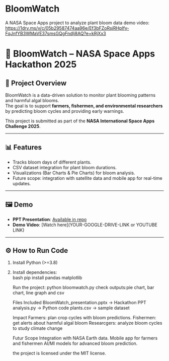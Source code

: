 # BloomWatch
A NASA Space Apps project to analyze plant bloom data
demo video:
https://1drv.ms/v/c/05b29587474aa96e/Ef3bFZoRsjRHpIfy-FqJnfYB3WMaVE37smsGQgFndlj8AQ?e=kRjXx3

# 🌸 BloomWatch – NASA Space Apps Hackathon 2025

## 🚀 Project Overview
BloomWatch is a data-driven solution to monitor plant blooming patterns and harmful algal blooms.  
The goal is to support **farmers, fishermen, and environmental researchers** by predicting bloom cycles and providing early warnings.  

This project is submitted as part of the **NASA International Space Apps Challenge 2025**.

---

## 📊 Features
- Tracks bloom days of different plants.
- CSV dataset integration for plant bloom durations.
- Visualizations (Bar Charts & Pie Charts) for bloom analysis.
- Future scope: integration with satellite data and mobile app for real-time updates.

---

## 🖼️ Demo
- **PPT Presentation**: [Available in repo](./BloomWatch_Presentation.pptx)  
- **Demo Video**: [Watch here](YOUR-GOOGLE-DRIVE-LINK or YOUTUBE LINK)  

---

## ⚙️ How to Run Code
1. Install Python (>=3.8)  
2. Install dependencies:  
   bash
   pip install pandas matplotlib

   Run the project:
   python bloomwatch.py
   check outputs:pie chart, bar chart, line graph and csv

   Files Included
   BloomWatch_presentation.pptx -> Hackathon PPT
   analysis.py -> Python code
   plants.csv -> sample dataset

   Impact
   Farmers: plan crop cycles with bloom predictions.
   Fishermen: get alerts about harmful algal bloom
   Researcgers: analyze bloom cycles to study climate change

   Futur Scope
   Integration with NASA Earth data.
   Mobile app for farmers and fishermen
   AI/Ml models for advanced bloom prediction.

   the project is licensed under the MIT license.
